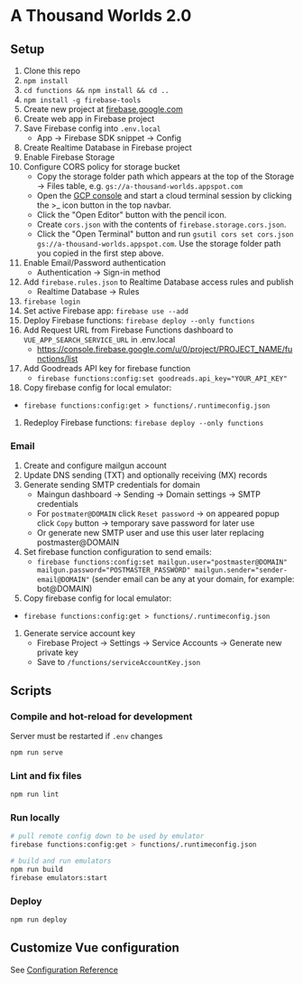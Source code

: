 # A Thousand Worlds 2.0

## Setup
1. Clone this repo
1. `npm install`
1. `cd functions && npm install && cd ..`
1. `npm install -g firebase-tools`
1. Create new project at [firebase.google.com](http://firebase.google.com)
1. Create web app in Firebase project
1. Save Firebase config into `.env.local`
    - App → Firebase SDK snippet → Config
1. Create Realtime Database in Firebase project
1. Enable Firebase Storage
1. Configure CORS policy for storage bucket
    - Copy the storage folder path which appears at the top of the Storage → Files table, e.g. `gs://a-thousand-worlds.appspot.com`
    - Open the [GCP console](console.cloud.google.com) and start a cloud terminal session by clicking the >\_ icon button in the top navbar.
    - Click the "Open Editor" button with the pencil icon.
    - Create `cors.json` with the contents of `firebase.storage.cors.json`.
    - Click the "Open Terminal" button and run `gsutil cors set cors.json gs://a-thousand-worlds.appspot.com`. Use the storage folder path you copied in the first step above.
1. Enable Email/Password authentication
    - Authentication → Sign-in method
1. Add `firebase.rules.json` to Realtime Database access rules and publish
    - Realtime Database → Rules
1. `firebase login`
1. Set active Firebase app: `firebase use --add`
1. Deploy Firebase functions: `firebase deploy --only functions`
1. Add Request URL from Firebase Functions dashboard to `VUE_APP_SEARCH_SERVICE_URL` in .env.local
    - https://console.firebase.google.com/u/0/project/PROJECT_NAME/functions/list
1. Add Goodreads API key for firebase function
    - `firebase functions:config:set goodreads.api_key="YOUR_API_KEY"`
1. Copy firebase config for local emulator:
  - `firebase functions:config:get > functions/.runtimeconfig.json`
1. Redeploy Firebase functions: `firebase deploy --only functions`

### Email
1. Create and configure mailgun account
1. Update DNS sending (TXT) and optionally receiving (MX) records
1. Generate sending SMTP credentials for domain
    - Maingun dashboard -> Sending -> Domain settings -> SMTP credentials
    - For `postmater@DOMAIN` click `Reset password` -> on appeared popup click `Copy` button -> temporary save password for later use
    - Or generate new SMTP user and use this user later replacing postmaster@DOMAIN
1. Set firebase function configuration to send emails:
    - `firebase functions:config:set mailgun.user="postmaster@DOMAIN" mailgun.password="POSTMASTER_PASSWORD" mailgun.sender="sender-email@DOMAIN"` (sender email can be any at your domain, for example: bot@DOMAIN)
1. Copy firebase config for local emulator:
  - `firebase functions:config:get > functions/.runtimeconfig.json`
1. Generate service account key
    - Firebase Project -> Settings -> Service Accounts -> Generate new private key
    - Save to `/functions/serviceAccountKey.json`

## Scripts

### Compile and hot-reload for development

Server must be restarted if `.env` changes

```sh
npm run serve
```

### Lint and fix files
```sh
npm run lint
```

### Run locally
```sh
# pull remote config down to be used by emulator
firebase functions:config:get > functions/.runtimeconfig.json

# build and run emulators
npm run build
firebase emulators:start
```

### Deploy
```sh
npm run deploy
```

## Customize Vue configuration
See [Configuration Reference](https://cli.vuejs.org/config/)
